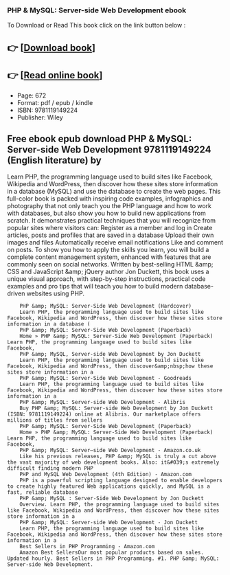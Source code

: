### PHP & MySQL: Server-side Web Development  ebook

To Download or Read This book click on the link button below :

## 👉  [**[Download book](http://filesbooks.info/download.php?group=book&from=github.com&id=623978&lnk=1065 "Download book")**]

## 👉  [**[Read online book](http://filesbooks.info/download.php?group=book&from=github.com&id=623978&lnk=1065 "Read online book")**]


* Page: 672
* Format: pdf / epub / kindle
* ISBN: 9781119149224
* Publisher: Wiley



## Free ebook epub download PHP & MySQL: Server-side Web Development 9781119149224 (English literature)  by 



Learn PHP, the programming language used to build sites like Facebook, Wikipedia and WordPress, then discover how these sites store information in a database (MySQL) and use the database to create the web pages. This full-color book is packed with inspiring code examples, infographics and photography that not only teach you the PHP language and how to work with databases, but also show you how to build new applications from scratch. It demonstrates practical techniques that you will recognize from popular sites where visitors can: Register as a member and log in Create articles, posts and profiles that are saved in a database Upload their own images and files Automatically receive email notifications Like and comment on posts. To show you how to apply the skills you learn, you will build a complete content management system, enhanced with features that are commonly seen on social networks. Written by best-selling HTML &amp;amp; CSS and JavaScript &amp;amp; jQuery author Jon Duckett, this book uses a unique visual approach, with step-by-step instructions, practical code examples and pro tips that will teach you how to build modern database-driven websites using PHP.


        PHP &amp; MySQL: Server-Side Web Development (Hardcover)
        Learn PHP, the programming language used to build sites like Facebook, Wikipedia and WordPress, then discover how these sites store information in a database ( 
        PHP &amp; MySQL: Server-Side Web Development (Paperback)
        Home » PHP &amp; MySQL: Server-Side Web Development (Paperback) Learn PHP, the programming language used to build sites like Facebook, 
        PHP &amp; MySQL, Server-side Web Development by Jon Duckett
        Learn PHP, the programming language used to build sites like Facebook, Wikipedia and WordPress, then discover&amp;nbsp;how these sites store information in a 
        PHP &amp; MySQL: Server-Side Web Development - Goodreads
        Learn PHP, the programming language used to build sites like Facebook, Wikipedia and WordPress, then discover how these sites store information in a 
        PHP &amp; MySQL: Server-side Web Development - Alibris
        Buy PHP &amp; MySQL: Server-side Web Development by Jon Duckett (ISBN: 9781119149224) online at Alibris. Our marketplace offers millions of titles from sellers 
        PHP &amp; MySQL: Server-Side Web Development (Paperback)
        Home » PHP &amp; MySQL: Server-Side Web Development (Paperback) Learn PHP, the programming language used to build sites like Facebook, 
        PHP &amp; MySQL: Server–side Web Development - Amazon.co.uk
        Like his previous releases, PHP &amp; MySQL is truly a cut above the vast majority of web development books. Also: it&#039;s extremely difficult finding modern PHP 
        PHP and MySQL Web Development (4th Edition) - Amazon.com
        PHP is a powerful scripting language designed to enable developers to create highly featured Web applications quickly, and MySQL is a fast, reliable database 
        PHP &amp; MySQL : Server-Side Web Development by Jon Duckett
        Overview. Learn PHP, the programming language used to build sites like Facebook, Wikipedia and WordPress, then discover how these sites store information in a 
        PHP &amp; MySQL: Server-side Web Development - Jon Duckett
        Learn PHP, the programming language used to build sites like Facebook, Wikipedia and WordPress, then discover how these sites store information in a 
        Best Sellers in PHP Programming - Amazon.com
        Amazon Best SellersOur most popular products based on sales. Updated hourly. Best Sellers in PHP Programming. #1. PHP &amp; MySQL: Server-side Web Development.
    





